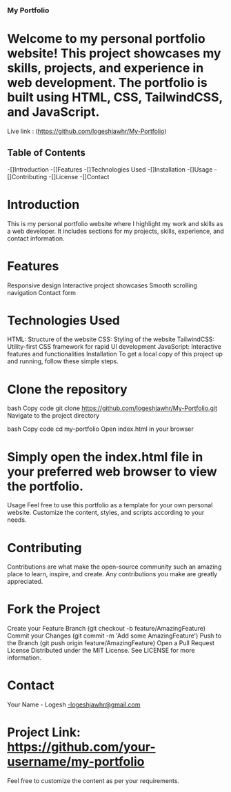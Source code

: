 ### My Portfolio
# Welcome to my personal portfolio website! This project showcases my skills, projects, and experience in web development. The portfolio is built using HTML, CSS, TailwindCSS, and JavaScript.
Live link : (https://github.com/logeshjawhr/My-Portfolio)

## Table of Contents
-[]Introduction
-[]Features
-[]Technologies Used
-[]Installation
-[]Usage
-[]Contributing
-[]License
-[]Contact
# Introduction
This is my personal portfolio website where I highlight my work and skills as a web developer. It includes sections for my projects, skills, experience, and contact information.

# Features
Responsive design
Interactive project showcases
Smooth scrolling navigation
Contact form

# Technologies Used
HTML: Structure of the website
CSS: Styling of the website
TailwindCSS: Utility-first CSS framework for rapid UI development
JavaScript: Interactive features and functionalities
Installation
To get a local copy of this project up and running, follow these simple steps.

# Clone the repository

bash
Copy code
git clone https://github.com/logeshjawhr/My-Portfolio.git
Navigate to the project directory

bash
Copy code
cd my-portfolio
Open index.html in your browser

# Simply open the index.html file in your preferred web browser to view the portfolio.

Usage
Feel free to use this portfolio as a template for your own personal website. Customize the content, styles, and scripts according to your needs.

# Contributing
Contributions are what make the open-source community such an amazing place to learn, inspire, and create. Any contributions you make are greatly appreciated.

# Fork the Project
Create your Feature Branch (git checkout -b feature/AmazingFeature)
Commit your Changes (git commit -m 'Add some AmazingFeature')
Push to the Branch (git push origin feature/AmazingFeature)
Open a Pull Request
License
Distributed under the MIT License. See LICENSE for more information.

# Contact
Your Name - Logesh -logeshjawhr@gmail.com

# Project Link: https://github.com/your-username/my-portfolio

Feel free to customize the content as per your requirements.
